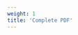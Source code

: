 ```yaml
---
weight: 1
title: 'Complete PDF'
---
```


<object type="application/pdf" data="../../Latlander.pdf" width="100%" height="900" />